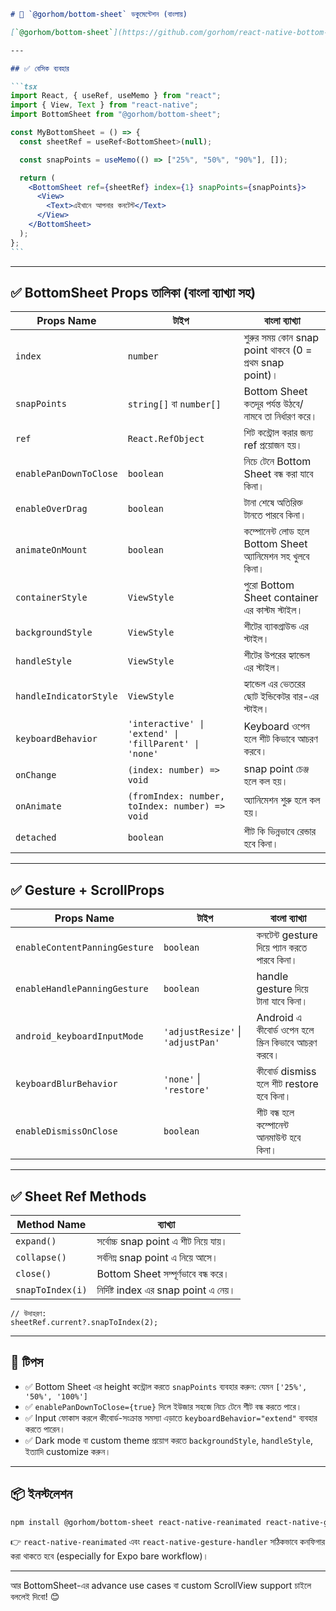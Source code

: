 ````markdown
# 📘 `@gorhom/bottom-sheet` ডকুমেন্টেশন (বাংলায়)

[`@gorhom/bottom-sheet`](https://github.com/gorhom/react-native-bottom-sheet) হলো React Native-এর একটি অত্যন্ত জনপ্রিয় ও শক্তিশালী **Bottom Sheet** লাইব্রেরি, যা gesture এবং animation সহকারে কার্যকরী modal-like UI প্রদান করে।

---

## ✅ বেসিক ব্যবহার

```tsx
import React, { useRef, useMemo } from "react";
import { View, Text } from "react-native";
import BottomSheet from "@gorhom/bottom-sheet";

const MyBottomSheet = () => {
  const sheetRef = useRef<BottomSheet>(null);

  const snapPoints = useMemo(() => ["25%", "50%", "90%"], []);

  return (
    <BottomSheet ref={sheetRef} index={1} snapPoints={snapPoints}>
      <View>
        <Text>এইখানে আপনার কনটেন্ট</Text>
      </View>
    </BottomSheet>
  );
};
```
````

---

## ✅ BottomSheet Props তালিকা (বাংলা ব্যাখ্যা সহ)

| Props Name             | টাইপ                                                  | বাংলা ব্যাখ্যা                                            |
| ---------------------- | ----------------------------------------------------- | --------------------------------------------------------- |
| `index`                | `number`                                              | শুরুর সময় কোন snap point থাকবে (0 = প্রথম snap point)।    |
| `snapPoints`           | `string[]` বা `number[]`                              | Bottom Sheet কতদূর পর্যন্ত উঠবে/নামবে তা নির্ধারণ করে।    |
| `ref`                  | `React.RefObject`                                     | শিট কন্ট্রোল করার জন্য ref প্রয়োজন হয়।                    |
| `enablePanDownToClose` | `boolean`                                             | নিচে টেনে Bottom Sheet বন্ধ করা যাবে কিনা।                |
| `enableOverDrag`       | `boolean`                                             | টানা শেষে অতিরিক্ত টানতে পারবে কিনা।                      |
| `animateOnMount`       | `boolean`                                             | কম্পোনেন্ট লোড হলে Bottom Sheet অ্যানিমেশন সহ খুলবে কিনা। |
| `containerStyle`       | `ViewStyle`                                           | পুরো Bottom Sheet container এর কাস্টম স্টাইল।             |
| `backgroundStyle`      | `ViewStyle`                                           | শীটের ব্যাকগ্রাউন্ড এর স্টাইল।                            |
| `handleStyle`          | `ViewStyle`                                           | শীটের উপরের হ্যান্ডেল এর স্টাইল।                          |
| `handleIndicatorStyle` | `ViewStyle`                                           | হ্যান্ডেল এর ভেতরের ছোট ইন্ডিকেটর বার-এর স্টাইল।          |
| `keyboardBehavior`     | `'interactive' \| 'extend' \| 'fillParent' \| 'none'` | Keyboard ওপেন হলে শীট কিভাবে আচরণ করবে।                   |
| `onChange`             | `(index: number) => void`                             | snap point চেঞ্জ হলে কল হয়।                               |
| `onAnimate`            | `(fromIndex: number, toIndex: number) => void`        | অ্যানিমেশন শুরু হলে কল হয়।                                |
| `detached`             | `boolean`                                             | শীট কি ভিন্নভাবে রেন্ডার হবে কিনা।                        |

---

## ✅ Gesture + ScrollProps

| Props Name                    | টাইপ                              | বাংলা ব্যাখ্যা                                       |
| ----------------------------- | --------------------------------- | ---------------------------------------------------- |
| `enableContentPanningGesture` | `boolean`                         | কনটেন্ট gesture দিয়ে প্যান করতে পারবে কিনা।          |
| `enableHandlePanningGesture`  | `boolean`                         | handle gesture দিয়ে টানা যাবে কিনা।                  |
| `android_keyboardInputMode`   | `'adjustResize'` \| `'adjustPan'` | Android এ কীবোর্ড ওপেন হলে স্ক্রিন কিভাবে আচরণ করবে। |
| `keyboardBlurBehavior`        | `'none'` \| `'restore'`           | কীবোর্ড dismiss হলে শীট restore হবে কিনা।            |
| `enableDismissOnClose`        | `boolean`                         | শীট বন্ধ হলে কম্পোনেন্ট আনমাউন্ট হবে কিনা।           |

---

## ✅ Sheet Ref Methods

| Method Name      | ব্যাখ্যা                             |
| ---------------- | ------------------------------------ |
| `expand()`       | সর্বোচ্চ snap point এ শীট নিয়ে যায়।  |
| `collapse()`     | সর্বনিম্ন snap point এ নিয়ে আসে।     |
| `close()`        | Bottom Sheet সম্পূর্ণভাবে বন্ধ করে।  |
| `snapToIndex(i)` | নির্দিষ্ট index এর snap point এ নেয়। |

```tsx
// উদাহরণ:
sheetRef.current?.snapToIndex(2);
```

---

## 🧠 টিপস

- ✅ Bottom Sheet এর height কন্ট্রোল করতে `snapPoints` ব্যবহার করুন: যেমন `['25%', '50%', '100%']`
- ✅ `enablePanDownToClose={true}` দিলে ইউজার সহজে নিচে টেনে শীট বন্ধ করতে পারে।
- ✅ Input ফোকাস করলে কীবোর্ড-সংক্রান্ত সমস্যা এড়াতে `keyboardBehavior="extend"` ব্যবহার করতে পারেন।
- ✅ Dark mode বা custom theme প্রয়োগ করতে `backgroundStyle`, `handleStyle`, ইত্যাদি customize করুন।

---

## 📦 ইনস্টলেশন

```bash
npm install @gorhom/bottom-sheet react-native-reanimated react-native-gesture-handler
```

👉 `react-native-reanimated` এবং `react-native-gesture-handler` সঠিকভাবে কনফিগার করা থাকতে হবে (especially for Expo bare workflow)।

---

আর BottomSheet-এর advance use cases বা custom ScrollView support চাইলে বললেই দিবো! 😊

```

```
